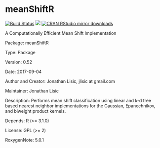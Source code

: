 # meanShiftR  
[![Build Status](https://travis-ci.org/jlisic/meanShiftR.svg?branch=master)](https://travis-ci.org/jlisic/meanShiftR)
[![](http://www.r-pkg.org/badges/version/meanShiftR)](http://www.r-pkg.org/pkg/meanShiftR)
[![CRAN RStudio mirror downloads](http://cranlogs.r-pkg.org/badges/meanShiftR)](http://www.r-pkg.org/pkg/meanShiftR)

A Computationally Efficient Mean Shift Implementation 

Package: meanShiftR

Type: Package

Version: 0.52

Date: 2017-09-04

Author and Creator:
    Jonathan Lisic, jlisic at gmail.com 

Maintainer: Jonathan Lisic <jlisic at gmail.com>

Description: Performs mean shift classification using linear and 
  k-d tree based nearest neighbor implementations for the Gaussian,
  Epanechnikov, and biweight product kernels. 

Depends: R (>= 3.1.0)

License: GPL (>= 2)

RoxygenNote: 5.0.1
